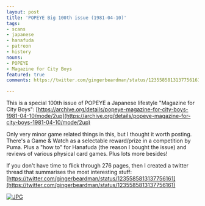 ```yaml
---
layout: post
title: 'POPEYE Big 100th issue (1981-04-10)'
tags:
- scans
- japanese
- hanafuda
- patreon
- history
nouns:
- POPEYE
- Magazine for City Boys
featured: true
comments: https://twitter.com/gingerbeardman/status/1235585813137756161

---
```


This is a special 100th issue of POPEYE a Japanese lifestyle "Magazine for City Boys": [https://archive.org/details/popeye-magazine-for-city-boys-1981-04-10/mode/2up](https://archive.org/details/popeye-magazine-for-city-boys-1981-04-10/mode/2up)

Only very minor game related things in this, but I thought it worth posting. There's a Game & Watch as a selectable reward/prize in a competition by Puma. Plus a "how to" for Hanafuda (the reason I bought the issue) and reviews of various physical card games. Plus lots more besides!

If you don't have time to flick through 276 pages, then I created a twitter thread that summarises the most interesting stuff: [https://twitter.com/gingerbeardman/status/1235585813137756161](https://twitter.com/gingerbeardman/status/1235585813137756161)

[![JPG](https://cdn.gingerbeardman.com/images/posts/popeye-big-100th-issue.jpg)](https://archive.org/details/popeye-magazine-for-city-boys-1981-04-10/mode/2up)
